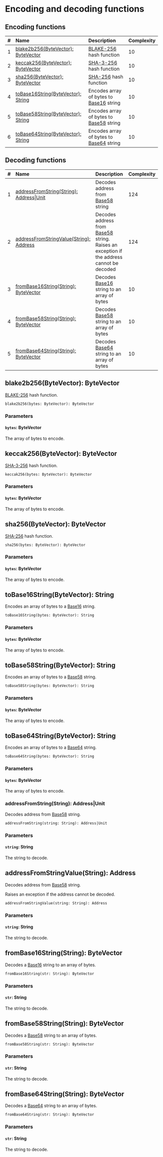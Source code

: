 # Encoding and decoding functions

## Encoding functions

|#| Name | Description | Complexity |
|:---| :--- | :--- | :--- |
|1| [blake2b256(ByteVector): ByteVector](#blake2b256) | [BLAKE-256](https://en.wikipedia.org/wiki/BLAKE_%28hash_function%29) hash function | 10 |
|2| [keccak256(ByteVector): ByteVector](#keccak256)| [SHA-3-256](https://en.wikipedia.org/wiki/SHA-3) hash function | 10 |
|3| [sha256(ByteVector): ByteVector](#sha256) | [SHA-256](https://en.wikipedia.org/wiki/SHA-2) hash function | 10 |
|4| [toBase16String(ByteVector): String](#to-base-16-string)  | Encodes array of bytes to [Base16](https://en.wikipedia.org/wiki/Hexadecimal) string | 10 |
|5| [toBase58String(ByteVector): String](#to-base-58-string) | Encodes array of bytes to [Base58](https://en.wikipedia.org/wiki/Base58) string | 10 |
|6| [toBase64String(ByteVector): String](#to-base-64-string) | Encodes array of bytes to [Base64](https://en.wikipedia.org/wiki/Base64) string | 10 |

## Decoding functions

|#| Name | Description | Complexity |
|:---| :--- | :--- | :--- |
| 1 | [addressFromString(String): Address&#124;Unit](#address-from-string)| Decodes address from [Base58](https://en.wikipedia.org/wiki/Base58) string | 124 |
| 2 | [addressFromStringValue(String): Address](#address-from-string-value) | Decodes address from [Base58](https://en.wikipedia.org/wiki/Base58) string.<br>Raises an exception if the address cannot be decoded | 124 |
| 3 | [fromBase16String(String): ByteVector](#from-base-16-string) | Decodes [Base16](https://en.wikipedia.org/wiki/Hexadecimal) string to an array of bytes | 10 |
| 4 | [fromBase58String(String): ByteVector](#from-base-58-string) | Decodes [Base58](https://en.wikipedia.org/wiki/Base58) string to an array of bytes | 10 |
| 5 | [fromBase64String(String): ByteVector](#from-base-64-string)| Decodes [Base64](https://en.wikipedia.org/wiki/Base64) string to an array of bytes | 10 |

## blake2b256(ByteVector): ByteVector<a id="blake2b256"></a>

[BLAKE-256](https://en.wikipedia.org/wiki/BLAKE_%28hash_function%29) hash function.

```
blake2b256(bytes: ByteVector): ByteVector
```

### Parameters

#### `bytes`: ByteVector

The array of bytes to encode.

## keccak256(ByteVector): ByteVector<a id="keccak256"></a>

[SHA-3-256](https://en.wikipedia.org/wiki/SHA-3) hash function.

```
keccak256(bytes: ByteVector): ByteVector
```

### Parameters

#### `bytes`: ByteVector

The array of bytes to encode.

## sha256(ByteVector): ByteVector<a id="sha256"></a>

[SHA-256](https://en.wikipedia.org/wiki/SHA-2) hash function.

```
sha256(bytes: ByteVector): ByteVector
```

### Parameters

#### `bytes`: ByteVector

The array of bytes to encode.

## toBase16String(ByteVector): String<a id="to-base-16-string"></a>

Encodes an array of bytes to a [Base16](https://en.wikipedia.org/wiki/Hexadecimal) string.

```
toBase16String(bytes: ByteVector): String
```

### Parameters

#### `bytes`: ByteVector

The array of bytes to encode.

## toBase58String(ByteVector): String<a id="to-base-58-string"></a>

Encodes an array of bytes to a [Base58](https://en.wikipedia.org/wiki/Base58) string.

```
toBase58String(bytes: ByteVector): String
```

### Parameters

#### `bytes`: ByteVector

The array of bytes to encode.

## toBase64String(ByteVector): String<a id="to-base-64-string"></a>

Encodes an array of bytes to a [Base64](https://en.wikipedia.org/wiki/Base64) string.

```
toBase64String(bytes: ByteVector): String
```

### Parameters

#### `bytes`: ByteVector

The array of bytes to encode.

### addressFromString(String): Address|Unit<a id="address-from-string"></a>

Decodes address from [Base58](https://en.wikipedia.org/wiki/Base58) string.

```
addressFromString(string: String): Address|Unit
```

### Parameters

#### `string`: String

The string to decode.

## addressFromStringValue(String): Address <a id="address-from-string-value"></a>

Decodes address from [Base58](https://en.wikipedia.org/wiki/Base58) string.

Raises an exception if the address cannot be decoded.

```
addressFromStringValue(string: String): Address
```

### Parameters

#### `string`: String

The string to decode.

## fromBase16String(String): ByteVector<a id="from-base-16-string"></a>

Decodes a [Base16](https://en.wikipedia.org/wiki/Hexadecimal) string to an array of bytes.

```
fromBase16String(str: String): ByteVector
```

### Parameters

#### `str`: String

The string to decode.

## fromBase58String(String): ByteVector<a id="from-base-58-string"></a>

Decodes a [Base58](https://en.wikipedia.org/wiki/Base58) string to an array of bytes.

```
fromBase58String(str: String): ByteVector
```

### Parameters

#### `str`: String

The string to decode.

## fromBase64String(String): ByteVector<a id="from-base-64-string"></a>

Decodes a [Base64](https://en.wikipedia.org/wiki/Base64) string to an array of bytes.

```
fromBase64String(str: String): ByteVector
```

### Parameters

#### `str`: String

The string to decode.
